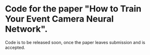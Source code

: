 # Code for the paper "How to Train Your Event Camera Neural Network".

Code is to be released soon, once the paper leaves submission and is accepted.
